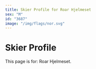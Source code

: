 ```yaml
---
title: Skier Profile for Roar Hjelmeset
sex: "M"
id: "3687"
image: "/img/flags/nor.svg" 
---
```


# Skier Profile

This page is for: Roar Hjelmeset.
    